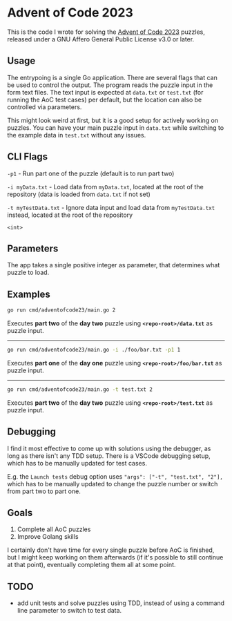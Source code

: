 # Advent of Code 2023

This is the code I wrote for solving the [Advent of Code 2023](https://adventofcode.com/2023) puzzles, released under a GNU Affero General Public License v3.0 or later.

## Usage

The entrypoing is a single Go application. There are several flags that can be used to control the output. The program reads the puzzle input in the form text files. The text input is expected at `data.txt` or `test.txt` (for running the AoC test cases) per default, but the location can also be controlled via parameters.

This might look weird at first, but it is a good setup for actively working on puzzles. You can have your main puzzle input in `data.txt` while switching to the example data in `test.txt` without any issues.

## CLI Flags

`-p1` - Run part one of the puzzle (default is to run part two)

`-i myData.txt` - Load data from `myData.txt`, located at the root of the repository (data is loaded from `data.txt` if not set)

`-t myTestData.txt` - Ignore data input and load data from `myTestData.txt` instead, located at the root of the repository

`<int>`

## Parameters

The app takes a single positive integer as parameter, that determines what puzzle to load.

## Examples

```sh
go run cmd/adventofcode23/main.go 2
```

Executes **part two** of the **day two** puzzle using **`<repo-root>/data.txt`** as puzzle input.

---

```sh
go run cmd/adventofcode23/main.go -i ./foo/bar.txt -p1 1
```

Executes **part one** of the **day one** puzzle using **`<repo-root>/foo/bar.txt`** as puzzle input.

---

```sh
go run cmd/adventofcode23/main.go -t test.txt 2
```

Executes **part two** of the **day two** puzzle using **`<repo-root>/test.txt`** as puzzle input.

## Debugging

I find it most effective to come up with solutions using the debugger, as long as there isn't any TDD setup. There is a VSCode debugging setup, which has to be manually updated for test cases.

E.g. the `Launch tests` debug option uses `"args": ["-t", "test.txt", "2"],` which has to be manually updated to change the puzzle number or switch from part two to part one.

## Goals

1. Complete all AoC puzzles
2. Improve Golang skills

I certainly don't have time for every single puzzle before AoC is finished, but I might keep working on them afterwards (if it's possible to still continue at that point), eventually completing them all at some point.

## TODO

- add unit tests and solve puzzles using TDD, instead of using a command line parameter to switch to test data.
